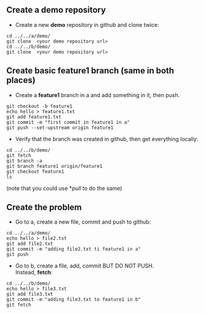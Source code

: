 

## Create a demo repository

- Create a new **demo** repository in github and clone twice:
```
cd ../../a/demo/
git clone  <your demo repository url>
cd ../../b/demo/
git clone  <your demo repository url>
```

## Create basic feature1 branch (same in both places)

- Create a **feature1** branch in a and add something in it, then push.
```
git checkout -b feature1
echo hello > feature1.txt
git add feature1.txt 
git commit -m "first commit in feature1 in a"
git push --set-upstream origin feature1
```
- Verify that the branch was created in github, then get everything locally:
```
cd ../../b/demo/
git fetch
git branch -a
git branch feature1 origin/feature1
git checkout feature1
ls
```
(note that you could use **pull* to do the same)

## Create the problem

- Go to a, create a new file, commit and push to github:
```
cd ../../a/demo/
echo hello > file2.txt
git add file2.txt 
git commit -m "adding file2.txt ti feature1 in a"
git push
```
- Go to b, create a file, add, commit BUT DO NOT PUSH.  
Instead, **fetch**:
```
cd ../../b/demo/
echo hello > file3.txt 
git add file3.txt 
git commit -m "adding file3.txt to feature1 in b"
git fetch
```
